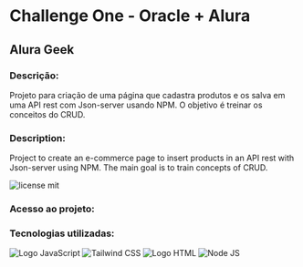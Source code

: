 # Challenge One - Oracle + Alura
<h2>Alura Geek</h2>
<h3>Descrição:</h3>
Projeto para criação de uma página que cadastra produtos e os salva em uma API rest com Json-server usando NPM. O objetivo é treinar os conceitos do CRUD.

<h3>Description:</h3>
Project to create an e-commerce page to insert products in an API rest with Json-server using NPM. The main goal is to train concepts of CRUD.

![license mit](https://img.shields.io/badge/License-MIT-blue)


<h3>Acesso ao projeto:</h3>


<h3>Tecnologias utilizadas:</h3>

![Logo JavaScript](https://img.shields.io/badge/JavaScript-F7DF1E?style=for-the-badge&logo=javascript&logoColor=black)
![Tailwind CSS](https://img.shields.io/badge/Tailwind_CSS-38B2AC?style=for-the-badge&logo=tailwind-css&logoColor=white)
![Logo HTML](https://img.shields.io/badge/HTML5-E34F26?style=for-the-badge&logo=html5&logoColor=white)
![Node JS](https://img.shields.io/badge/Node.js-43853D?style=for-the-badge&logo=node.js&logoColor=white)



